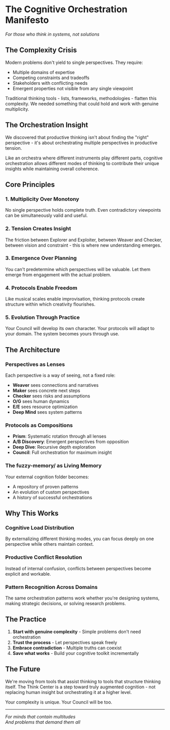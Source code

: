 # The Cognitive Orchestration Manifesto

*For those who think in systems, not solutions*

## The Complexity Crisis

Modern problems don't yield to single perspectives. They require:
- Multiple domains of expertise
- Competing constraints and tradeoffs
- Stakeholders with conflicting needs
- Emergent properties not visible from any single viewpoint

Traditional thinking tools - lists, frameworks, methodologies - flatten this complexity. We needed something that could hold and work with genuine multiplicity.

## The Orchestration Insight

We discovered that productive thinking isn't about finding the "right" perspective - it's about orchestrating multiple perspectives in productive tension.

Like an orchestra where different instruments play different parts, cognitive orchestration allows different modes of thinking to contribute their unique insights while maintaining overall coherence.

## Core Principles

### 1. Multiplicity Over Monotony
No single perspective holds complete truth. Even contradictory viewpoints can be simultaneously valid and useful.

### 2. Tension Creates Insight  
The friction between Explorer and Exploiter, between Weaver and Checker, between vision and constraint - this is where new understanding emerges.

### 3. Emergence Over Planning
You can't predetermine which perspectives will be valuable. Let them emerge from engagement with the actual problem.

### 4. Protocols Enable Freedom
Like musical scales enable improvisation, thinking protocols create structure within which creativity flourishes.

### 5. Evolution Through Practice
Your Council will develop its own character. Your protocols will adapt to your domain. The system becomes yours through use.

## The Architecture

### Perspectives as Lenses
Each perspective is a way of seeing, not a fixed role:
- **Weaver** sees connections and narratives
- **Maker** sees concrete next steps
- **Checker** sees risks and assumptions
- **O/G** sees human dynamics
- **E/E** sees resource optimization
- **Deep Mind** sees system patterns

### Protocols as Compositions
- **Prism**: Systematic rotation through all lenses
- **A/B Discovery**: Emergent perspectives from opposition
- **Deep Dive**: Recursive depth exploration
- **Council**: Full orchestration for maximum insight

### The fuzzy-memory/ as Living Memory
Your external cognition folder becomes:
- A repository of proven patterns
- An evolution of custom perspectives
- A history of successful orchestrations

## Why This Works

### Cognitive Load Distribution
By externalizing different thinking modes, you can focus deeply on one perspective while others maintain context.

### Productive Conflict Resolution
Instead of internal confusion, conflicts between perspectives become explicit and workable.

### Pattern Recognition Across Domains
The same orchestration patterns work whether you're designing systems, making strategic decisions, or solving research problems.

## The Practice

1. **Start with genuine complexity** - Simple problems don't need orchestration
2. **Trust the process** - Let perspectives speak freely
3. **Embrace contradiction** - Multiple truths can coexist
4. **Save what works** - Build your cognitive toolkit incrementally

## The Future

We're moving from tools that assist thinking to tools that structure thinking itself. The Think Center is a step toward truly augmented cognition - not replacing human insight but orchestrating it at a higher level.

Your complexity is unique. Your Council will be too.

---

*For minds that contain multitudes*  
*And problems that demand them all*
